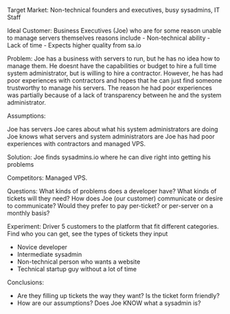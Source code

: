 Target Market: Non-technical founders and executives, busy sysadmins, IT Staff

Ideal Customer: Business Executives (Joe) who are for some reason unable to manage servers themselves reasons include
        - Non-technical ability
        - Lack of time
        - Expects higher quality from sa.io

Problem: Joe has a business with servers to run, but he has no idea how to manage them. He doesnt have the capabilities or budget to hire a full time
system administrator, but is willing to hire a contractor. However, he has had poor experiences with contractors and hopes that he can just find someone trustworthy to manage his servers. The reason he had poor experiences was partially because of a lack of transparency between he and the system administrator.

Assumptions:

Joe has servers
Joe cares about what his system administrators are doing
Joe knows what servers and system administrators are
Joe has had poor experiences with contractors and managed VPS.

Solution: Joe finds sysadmins.io where he can dive right into getting his problems

Competitors: Managed VPS.


Questions:
What kinds of problems does a developer have? What kinds of tickets will they need? 
How does Joe (our customer) communicate or desire to communicate?
Would they prefer to pay per-ticket? or per-server on a monthly basis?

					 
Experiment:
Driver 5 customers to the platform that fit different categories. Find who you can get, see the types of tickets they input
* Novice developer
* Intermediate sysadmin
* Non-technical person who wants a website
* Technical startup guy without a lot of time

Conclusions:
* Are they filling up tickets the way they want? Is the ticket form friendly?
* How are our assumptions? Does Joe KNOW what a sysadmin is?

